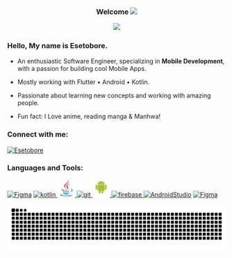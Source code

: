 <h3 align="center">
  Welcome

  <img src="https://media.giphy.com/media/hvRJCLFzcasrR4ia7z/giphy.gif" width="28">

</h3>

<p align="center">
  <a href="https://github.com/Esetobore"><img src="https://readme-typing-svg.herokuapp.com/?lines=MOBILE%20SOFTWARE%20DEVELOPER;&font=sans-serif&color=44e3a6&center=true&width=400&height=50&vCenter=true&size=22"></a>
</p>


### Hello, My name is Esetobore.

* An enthusiastic Software Engineer, specializing in **Mobile Development**, with a passion for building cool Mobile Apps.

* Mostly working with Flutter • Android • Kotlin.
* Passionate about learning new concepts and working with amazing people. 
* Fun fact: I Love anime, reading manga & Manhwa!

<h3 align="left">Connect with me:</h3>
<p align="left">
<a href="https://twitter.com/Esetobore" target="blank"><img align="center" src="https://raw.githubusercontent.com/rahuldkjain/github-profile-readme-generator/master/src/images/icons/Social/twitter.svg" alt="Esetobore" height="30" width="40" /></a>
</p>

<h3 align="left">Languages and Tools:</h3>
<p align="left"> 
<a href="https://flutter.dev/"> <img src="https://cdn.worldvectorlogo.com/logos/flutter.svg" alt="Figma" width="40" height="40"/></a>
<a href="https://kotlinlang.org" target="_blank"> <img src="https://www.vectorlogo.zone/logos/kotlinlang/kotlinlang-icon.svg" alt="kotlin" width="40" height="40"/> </a> 
<a href="https://www.java.com" target="_blank"> <img src="https://raw.githubusercontent.com/devicons/devicon/master/icons/java/java-original.svg" alt="java" width="40" height="40"/> </a>
<a href="https://git-scm.com/" target="_blank"> <img src="https://www.vectorlogo.zone/logos/git-scm/git-scm-icon.svg" alt="git" width="40" height="40"/> </a> 
<a href="https://developer.android.com" target="_blank"> <img src="https://raw.githubusercontent.com/devicons/devicon/master/icons/android/android-original-wordmark.svg" alt="android" width="40" height="40"/> </a> <a href="https://firebase.google.com/" target="_blank">
<img src="https://www.vectorlogo.zone/logos/firebase/firebase-icon.svg" alt="firebase" width="40" height="40"/> 
<a href="https://developer.android.com/studio"> <img src="https://upload.wikimedia.org/wikipedia/commons/9/95/Android_Studio_Icon_3.6.svg" alt="AndroidStudio" width="40" height="40"/></a>
<a href="https://www.figma.com"> <img src="https://upload.wikimedia.org/wikipedia/commons/thumb/3/33/Figma-logo.svg/64px-Figma-logo.svg.png" alt="Figma" width="40" height="40"/></a>
</p>

<img src="https://raw.githubusercontent.com/nakuldevmv/nakuldevmv/output/snake.svg" alt="Snake animation" />
